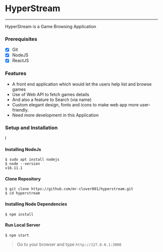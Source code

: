 # HyperStream

---

HyperStream is a Game Browsing Application

### Prerequisites

- [x] Git
- [x] NodeJS
- [x] ReactJS

### Features

- A front end application which would let the users help list and browse games
- Use of Web API to fetch games details
- And also a feature to Search (via name)
- Custom elegant design, fonts and icons to make web app more user-friendly.
- Need more development in this Application

### Setup and Installation

l

#### Installing NodeJs

```
$ sudo apt install nodejs
$ node --version
v16.11.1
```

#### Clone Repository

```
$ git clone https://github.com/mr-clover001/hyperstream.git
$ cd hyperstream
```

#### Installing Node Dependencies

```
$ npm install
```

#### Run Local Server

```
$ npm start
```

> Go to your browser and type `http://127.0.0.1:3000`
